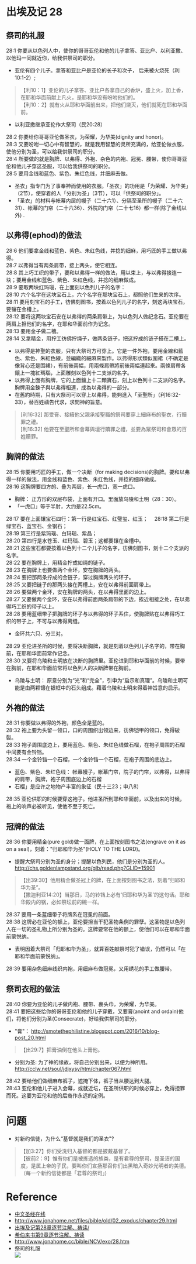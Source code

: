 # 出埃及记 28

## 祭司的礼服
28:1 你要从以色列人中，使你的哥哥亚伦和他的儿子拿答、亚比户、以利亚撒、以他玛一同就近你，给我供祭司的职分。  
- 亚伦有四个儿子。拿答和亚比户是亚伦的长子和次子， 后来被火烧死（利10:1-2）;
>【利10：1】亚伦的儿子拿答、亚比户各拿自己的香炉，盛上火，加上香，在耶和华面前献上凡火，是耶和华没有吩咐他们的。  
>【利10：2】就有火从耶和华面前出来，把他们烧灭，他们就死在耶和华面前。

- 以利亚撒继承亚伦作大祭司（民20:28）  

28:2 你要给你哥哥亚伦做圣衣，为荣耀，为华美(dignity and honor)。  
28:3 又要吩咐一切心中有智慧的，就是我用智慧的灵所充满的，给亚伦做衣服，使他分别为圣，可以给我供祭司的职分。　  
28:4 所要做的就是胸牌、以弗得、外袍、杂色的内袍、冠冕、腰带，使你哥哥亚伦和他儿子穿这圣服，可以给我供祭司的职分。  
28:5 要用金线和蓝色、紫色、朱红色线，并细麻去做。   
- 圣衣」指专门为了事奉神而使用的衣服。「圣衣」的功用是「为荣耀、为华美」（2节），使穿着的人「分别为圣」（3节），可以「供祭司的职分」。
- 「圣衣」的材料与帐幕内层的幔子（二十六1）、分隔至圣所的幔子（二十六31）、帐幕的门帘（二十六36）、外院的门帘（二十七16）都一样(除了金线以外) .

## 以弗得(ephod)的做法
28:6 他们要拿金线和蓝色、紫色、朱红色线，并捻的细麻，用巧匠的手工做以弗得。  
28:7 以弗得当有两条肩带，接上两头，使它相连。  
28:8 其上巧工织的带子，要和以弗得一样的做法，用以束上，与以弗得接连一块；要用金线和蓝色、紫色、朱红色线，并捻的细麻做成。  
28:9 要取两块红玛瑙，在上面刻以色列儿子的名字：  
28:10 六个名字在这块宝石上，六个名字在那块宝石上，都照他们生来的次序。  
28:11 要用刻宝石的手工，彷佛刻图书，按着以色列儿子的名字，刻这两块宝石，要镶在金槽上。  
28:12 要将这两块宝石安在以弗得的两条肩带上，为以色列人做纪念石。亚伦要在两肩上担他们的名字，在耶和华面前作为记念。  
28:13 要用金子做二槽。  
28:14 又拿精金，用拧工彷佛拧绳子，做两条链子，把这拧成的链子搭在二槽上。  
- 以弗得是神聖的衣服，只有大祭司方可穿上。它是一件外袍，要用金線和藍色、紫色、朱紅色線，並編織的細麻來製作。以弗得形狀類似圍裙（不确定是像背心还是围裙），有前後兩幅，用兩條肩帶將前後兩幅連起來。兩條肩帶各鑲上一塊紅瑪瑙，上面雕刻以色列十二支派的名字。
- 以弗得上面有胸牌，它的上面鑲上十二顆寶石，刻上以色列十二支派的名字。胸牌用金鍊子與以弗得相連，成為以弗得的一部分。
- 在舊約時期，只有大祭司可以穿上以弗得，能夠進入「至聖所」（利16:32-33），替百姓禱告代求，求問神的旨意。  
> [利16:32] 那受膏、接續他父親承接聖職的祭司要穿上細麻布的聖衣，行贖罪之禮。  
> [利16:32] 他要在至聖所和會幕與壇行贖罪之禮，並要為眾祭司和會眾的百姓贖罪。

## 胸牌的做法
28:15 你要用巧匠的手工，做一个决断（for making decisions)的胸牌。要和以弗得一样的做法，用金线和蓝色、紫色、朱红色线，并捻的细麻做成。  
28:16 这胸牌要四方的、叠为两层，长一虎口，宽一虎口。  
- 胸牌： 正方形的双层布袋，上面有开口。里面放乌陵和土明（28：30）。
- 「一虎口」等于半肘，大约是22.5cm。

28:17 要在上面镶宝石四行：第一行是红宝石、红璧玺、红玉；　
28:18 第二行是绿宝石、蓝宝石、金钢石；  
28:19 第三行是紫玛瑙、白玛瑙、紫晶；  
28:20 第四行是水苍玉、红玛瑙、碧玉；这都要镶在金槽中。  
28:21 这些宝石都要按着以色列十二个儿子的名字，彷佛刻图书，刻十二个支派的名字。  
28:22 要在胸牌上，用精金拧成如绳的链子。  
28:23 在胸牌上也要做两个金环，安在胸牌的两头。  
28:24 要把那两条拧成的金链子，穿过胸牌两头的环子。  
28:25 又要把链子的那两头接在两槽上，安在以弗得前面肩带上。  
28:26 要做两个金环，安在胸牌的两头，在以弗得里面的边上。  
28:27 又要做两个金环，安在以弗得前面两条肩带的下边，挨近相接之处，在以弗得巧工织的带子以上。  
28:28 要用蓝细带子把胸牌的环子与以弗得的环子系住，使胸牌贴在以弗得巧工织的带子上，不可与以弗得离缝。  
- 金环共六只、分三对。

28:29 亚伦进圣所的时候，要将决断胸牌，就是刻着以色列儿子名字的，带在胸前，在耶和华面前常作记念。  
28:30 又要将乌陵和土明放在决断的胸牌里。亚伦进到耶和华面前的时候，要带在胸前，在耶和华面前常将以色列人的决断牌带在胸前。
- 乌陵与土明： 原意分别为“光”和“完全”，引申为“启示和真理”。乌陵和土明可能是由两颗镶在银框中的石头组成。藉着乌陵和土明来得着神旨意的启示。

## 外袍的做法
28:31 你要做以弗得的外袍，颜色全是蓝的。  
28:32 袍上要为头留一领口，口的周围织出领边来，彷佛铠甲的领口，免得破裂。  
28:33 袍子周围底边上，要用蓝色、紫色、朱红色线做石榴，在袍子周围的石榴中间要有金铃铛。  
28:34 一个金铃铛一个石榴，一个金铃铛一个石榴，在袍子周围的底边上。
- 蓝色、紫色、朱红色线： 帐幕幔子，帐幕门帘，院子的门帘，以弗得，以弗得的肩带，胸牌，袍子周围底边上的石榴
- 石榴」是应许之地物产丰富的象征（民十三23；申八8）

28:35 亚伦供职的时候要穿这袍子。他进圣所到耶和华面前，以及出来的时候，袍上的响声必被听见，使他不至于死亡。  

## 冠牌的做法
28:36 你要用精金(pure gold)做一面牌，在上面按刻图书之法(engrave on it as on a seal)，刻着："归耶和华为圣"(HOLY TO THE LORD)。  
- 提醒大祭司分别为圣的身分；提醒以色列民，他们是分别为圣的人。 http://chs.goldenlampstand.org/glb/read.php?GLID=15901  
> 【出39:30】他用精金做圣冠上的牌，在上面按刻图书之法，刻着“归耶和华为圣”。  
> 【撒迦利亚14:20】当那日，马的铃铛上必有‘归耶和华为圣’的这句话。耶和华殿内的锅，必如祭坛前的碗一样。

28:37 要用一条蓝细带子将牌系在冠冕的前面。  
28:38 这牌必在亚伦的额上，亚伦要担当干犯圣物条例的罪孽。这圣物是以色列人在一切的圣礼物上所分别为圣的。这牌要常在他的额上，使他们可以在耶和华面前蒙悦纳。  
- 表明因着大祭司「归耶和华为圣」，就算百姓献祭时犯了错误，仍然可以「在耶和华面前蒙悦纳」。

28:39 要用杂色细麻线织内袍，用细麻布做冠冕，又用绣花的手工做腰带。  

## 祭司衣冠的做法
28:40 你要为亚伦的儿子做内袍、腰带、裹头巾，为荣耀，为华美。  
28:41 要把这些给你的哥哥亚伦和他的儿子穿戴，又要膏(anoint and ordain)他们，将他们分别为圣(Consecrate)，好给我供祭司的职分。
- "膏"： http://smotethephilistine.blogspot.com/2016/10/blog-post_20.html
>  【出29:7】把膏油倒在他头上膏他。

- 分别为圣: 为了神的缘故，将自己分别出来，以便为神所用。http://cclw.net/soul/jdjxysy/htm/chapter067.html

28:42 要给他们做细麻布裤子，遮掩下体，裤子当从腰达到大腿。  
28:43 亚伦和他儿子进入会幕，或就近坛，在圣所供职的时候必穿上，免得担罪而死。这要为亚伦和他的后裔作永远的定例。  


# 问题
- 对新约信徒，为什么“基督就是我们的圣衣"?   
>【加3:27】你们受洗归入基督的都是披戴基督了。  
>【彼前2：9】惟有你们是被拣选的族类，是有君尊的祭司，是圣洁的国度，是属上帝的子民，要叫你们宣扬那召你们出黑暗入奇妙光明者的美德。（每一个新约信徒都是「君尊的祭司」)


# Reference
- [中文圣经在线](http://www.chinesebibleonline.com/)
- http://www.jonahome.net/files/bible/old/02_exodus/chapter29.html
- [出埃及记第28章逐节注解、祷读/](https://cmcbiblereading.com/2015/03/19/%E5%87%BA%E5%9F%83%E5%8F%8A%E8%AE%B0%E7%AC%AC28%E7%AB%A0%E9%80%90%E8%8A%82%E6%B3%A8%E8%A7%A3%E3%80%81%E7%A5%B7%E8%AF%BB/)  
- [希伯来书第9章逐节注解、祷读](https://cmcbiblereading.com/2014/12/23/%E5%B8%8C%E4%BC%AF%E6%9D%A5%E4%B9%A6%E7%AC%AC9%E7%AB%A0%E9%80%90%E8%8A%82%E6%B3%A8%E8%A7%A3%E3%80%81%E7%A5%B7%E8%AF%BB/)
- http://www.jonahome.cc/bible/NCV/exo/28.htm  
- 祭司的礼服  
![](https://cmcbiblereading.com/wp-content/uploads/2018/04/high-priest-garments.jpg)
